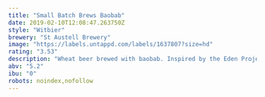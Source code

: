```yaml
---
title: "Small Batch Brews Baobab"
date: 2019-02-10T12:08:47.263750Z
style: "Witbier"
brewery: "St Austell Brewery"
image: "https://labels.untappd.com/labels/1637807?size=hd"
rating: "3.53"
description: "Wheat beer brewed with baobab. Inspired by the Eden Project."
abv: "5.2"
ibu: "0"
robots: noindex,nofollow
---
```


